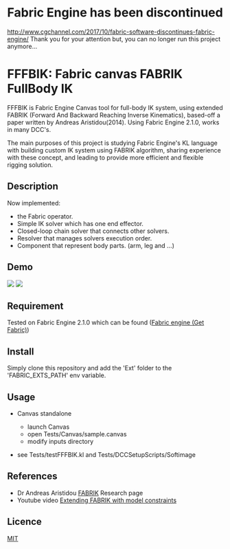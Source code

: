 # Fabric Engine has been discontinued
http://www.cgchannel.com/2017/10/fabric-software-discontinues-fabric-engine/
Thank you for your attention but, you can no longer run this project anymore...



# FFFBIK: Fabric canvas FABRIK FullBody IK
FFFBIK is Fabric Engine Canvas tool for full-body IK system, using extended FABRIK 
(Forward And Backward Reaching Inverse Kinematics), based-off a paper written by Andreas Aristidou(2014). Using Fabric Engine 2.1.0, works in many DCC's.

The main purposes of this project is studying Fabric Engine's KL language with building
 custom IK system using FABRIK algorithm, sharing experience with these concept, and leading to provide more
 efficient and flexible rigging solution.

## Description
Now implemented:
- the Fabric operator.
- Simple IK solver which has one end effector.
- Closed-loop chain solver that connects other solvers.
- Resolver that manages solvers execution order.
- Component that represent body parts. (arm, leg and ...)
 

## Demo
![](https://raw.githubusercontent.com/yamahigashi/fabric-fabrik-fullbody-ik/gh-pages/images/wip_fffbik_si_canvas.gif)
![](https://raw.githubusercontent.com/yamahigashi/fabric-fabrik-fullbody-ik/gh-pages/images/wip_fffbik_canvas.gif)

## Requirement
Tested on Fabric Engine 2.1.0 which can be found ([Fabric engine (Get Fabric)](http://fabricengine.com/get-fabric/))

## Install
Simply clone this repository and add the 'Ext' folder to the 'FABRIC_EXTS_PATH' env variable.


## Usage

- Canvas standalone 

    * launch Canvas
    * open Tests/Canvas/sample.canvas
    * modify inputs directory

- see Tests/testFFFBIK.kl and Tests/DCCSetupScripts/Softimage



## References
- Dr Andreas Aristidou [FABRIK](http://www.andreasaristidou.com/FABRIK.html) Research page
- Youtube video [Extending FABRIK with model constraints](https://www.youtube.com/watch?v=wjn19jBzJCE)

## Licence

[MIT](https://github.com/tcnksm/tool/blob/master/LICENCE)
